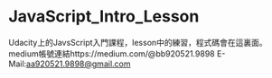 # JavaScript_Intro_Lesson
Udacity上的JavsScript入門課程，lesson中的練習，程式碼會在這裏面。
medium帳號連結https://medium.com/@bb920521.9898
E-Mail:aa920521.9898@gmail.com
